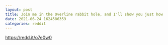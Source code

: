 ```yaml
--- 
layout: post 
title: Join me in the Overline rabbit hole, and I'll show you just how deep it goes. This is a 4 year old DeFi project where an ex Citadel quant, Guggenheim co-founder Todd Morley and Ares Capital ($197b AUM) intersect. 
date: 2021-06-24 1624586359 
categories: reddit 
--- 
```

https://redd.it/o7e0w0